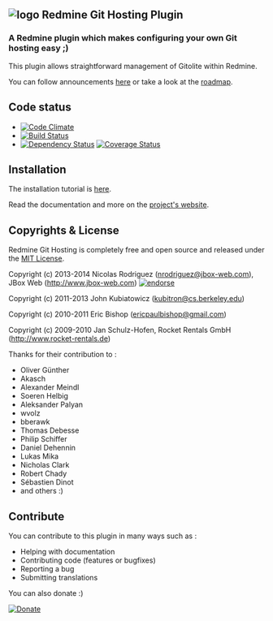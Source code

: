 ## ![logo](https://raw.github.com/jbox-web/redmine_git_hosting/gh-pages/images/git_logo.png) Redmine Git Hosting Plugin

### A Redmine plugin which makes configuring your own Git hosting easy ;)

This plugin allows straightforward management of Gitolite within Redmine.

You can follow announcements [here](https://jbox-web.github.io/redmine_git_hosting/news/) or take a look at the [roadmap](https://jbox-web.github.io/redmine_git_hosting/about/roadmap/).

## Code status

* [![Code Climate](https://codeclimate.com/github/jbox-web/redmine_git_hosting.png)](https://codeclimate.com/github/jbox-web/redmine_git_hosting)
* [![Build Status](https://travis-ci.org/jbox-web/redmine_git_hosting.svg?branch=devel)](https://travis-ci.org/jbox-web/redmine_git_hosting)
* [![Dependency Status](https://gemnasium.com/jbox-web/redmine_git_hosting.svg)](https://gemnasium.com/jbox-web/redmine_git_hosting)
[![Coverage Status](https://img.shields.io/coveralls/jbox-web/redmine_git_hosting.svg)](https://coveralls.io/r/jbox-web/redmine_git_hosting)

## Installation

The installation tutorial is [here](https://jbox-web.github.io/redmine_git_hosting/howtos/index.html).

Read the documentation and more on the [project's website](https://jbox-web.github.io/redmine_git_hosting/).


## Copyrights & License
Redmine Git Hosting is completely free and open source and released under the [MIT License](https://github.com/jbox-web/redmine_git_hosting/blob/devel/LICENSE).

Copyright (c) 2013-2014 Nicolas Rodriguez (nrodriguez@jbox-web.com), JBox Web (http://www.jbox-web.com) [![endorse](https://api.coderwall.com/n-rodriguez/endorsecount.png)](https://coderwall.com/n-rodriguez)

Copyright (c) 2011-2013 John Kubiatowicz (kubitron@cs.berkeley.edu)

Copyright (c) 2010-2011 Eric Bishop (ericpaulbishop@gmail.com)

Copyright (c) 2009-2010 Jan Schulz-Hofen, Rocket Rentals GmbH (http://www.rocket-rentals.de)

Thanks for their contribution to :

* Oliver Günther
* Akasch
* Alexander Meindl
* Soeren Helbig
* Aleksander Palyan
* wvolz
* bberawk
* Thomas Debesse
* Philip Schiffer
* Daniel Dehennin
* Lukas Mika
* Nicholas Clark
* Robert Chady
* Sébastien Dinot
* and others :)

## Contribute

You can contribute to this plugin in many ways such as :
* Helping with documentation
* Contributing code (features or bugfixes)
* Reporting a bug
* Submitting translations

You can also donate :)

[![Donate](https://www.paypalobjects.com/en_US/i/btn/btn_donate_LG.gif)](https://www.paypal.com/cgi-bin/webscr?cmd=_s-xclick&hosted_button_id=FBT7E7DAVVEEU)
